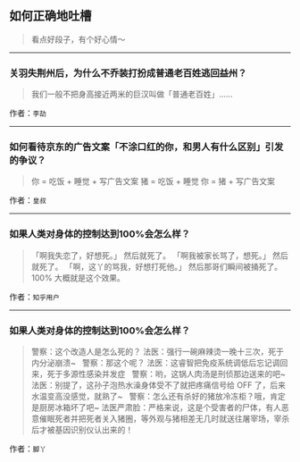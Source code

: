 ## 如何正确地吐槽

> 看点好段子，有个好心情～


 
---

### 关羽失荆州后，为什么不乔装打扮成普通老百姓逃回益州？

> 我们一般不把身高接近两米的巨汉叫做「普通老百姓」……


作者：`李劼`

---

### 如何看待京东的广告文案「不涂口红的你，和男人有什么区别」引发的争议？

> 你 = 吃饭 + 睡觉 + 写广告文案
> 猪 = 吃饭 + 睡觉
> 你 = 猪 + 写广告文案


作者：`皇叔`

---

### 如果人类对身体的控制达到100%会怎么样？

> 「啊我失恋了，好想死。」
> 然后就死了。
> 「啊我被家长骂了，想死。」
> 然后就死了。
> 「啊，这丫的骂我，好想打死他。」
> 然后那哥们瞬间被捅死了。
> 100% 大概就是这个效果。


作者：`知乎用户`

---

### 如果人类对身体的控制达到100%会怎么样？

> 警察：这个改造人是怎么死的？
> 法医：强行一碗麻辣烫一晚十三次，死于内分泌崩溃~
>  
> 警察：那这个呢？
> 法医：这睿智把免疫系统调低后忘记调回来，死于多源性感染并发症
>  
> 警察：哟，这锅人肉汤是刑侦那边送来的吧~
> 法医：别提了，这孙子泡热水澡身体受不了就把疼痛信号给 OFF 了，后来水温变高没感觉，就熟了~
>  
> 警察：怎么还有杀好的猪放冷冻柜？哦，肯定是厨房冰箱坏了吧~
> 法医严肃脸：严格来说，这是个受害者的尸体，有人恶意催眠死者并把死者关入猪圈，等外观与猪相差无几时就送往屠宰场，宰杀后才被基因识别仪认出来的！


作者：`脚丫`